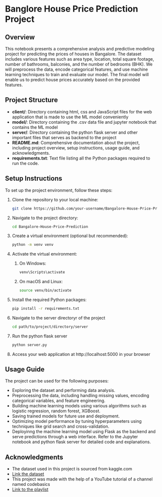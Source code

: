 # Banglore House Price Prediction Project


## Overview

This notebook presents a comprehensive analysis and predictive modeling project for predicting the prices of houses in Bangalore. The dataset includes various features such as area type, location, total square footage, number of bathrooms, balconies, and the number of bedrooms (BHK). We will preprocess the data, encode categorical features, and use machine learning techniques to train and evaluate our model. The final model will enable us to predict house prices accurately based on the provided features.

## Project Structure

- **client/**: Directory containing html, css and JavaScript files for the web application that is made to use the ML model conveniently
- **model/**: Directory containing the .csv data file and jupyter notebook that contains the ML model
- **server/**: Directory containing the python flask server and other important files that serves as backend to the project
- **README.md**: Comprehensive documentation about the project, including project overview, setup instructions, usage guide, and acknowledgments.
- **requirements.txt**: Text file listing all the Python packages required to run the code.

## Setup Instructions

To set up the project environment, follow these steps:

1. Clone the repository to your local machine:

   ```bash
   git clone https://github.com/your-username/Bangalore-House-Price-Prediction.git
   
2. Navigate to the project directory:
   
   ```bash
   cd Bangalore-House-Price-Prediction

3. Create a virtual environment (optional but recommended):
   
   ```bash
   python -m venv venv

4. Activate the virtual environment:
   1. On Windows:
      ```bash
      venv\Scripts\activate
   2. On macOS and Linux:
      ```bash
      source venv/bin/activate
5. Install the required Python packages:
   ```bash
   pip install -r requirements.txt

6. Navigate to the server directoryr of the project
   ```bash
   cd path/to/project/directory/server

7. Run the python flask server
   ```bash
   python server.py

8. Access your web application at http://localhost:5000 in your browser


## Usage Guide

The project can be used for the following purposes:

- Exploring the dataset and performing data analysis.
- Preprocessing the data, including handling missing values, encoding categorical variables, and feature engineering.
- Building machine learning models using various algorithms such as logistic regression, random forest, XGBoost.
- Saving trained models for future use and deployment.
- Optimizing model performance by tuning hyperparameters using techniques like grid search and cross-validation.
- Deployinng the machine learning model using Flask as the backend and serve predictions through a web interface.
Refer to the Jupyter notebook and python flask server for detailed code and explanations.


## Acknowledgments

- The dataset used in this project is sourced from kaggle.com
- [Link the dataset](https://www.kaggle.com/datasets/amitabhajoy/bengaluru-house-price-data)
- This project was made with the help of a YouTube tutorial of a channel named codebasics
- [Link to the playlist](https://www.youtube.com/playlist?list=PLeo1K3hjS3uu7clOTtwsp94PcHbzqpAdg)
